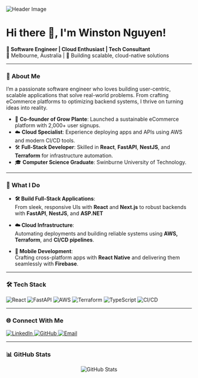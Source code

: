 ![Header Image](https://your-image-link.com) <!-- Replace with a banner image URL -->

# Hi there 👋, I'm Winston Nguyen!

**🚀 Software Engineer | Cloud Enthusiast | Tech Consultant**  
📍 Melbourne, Australia | 🌱 Building scalable, cloud-native solutions

---

### 🌟 **About Me**

I’m a passionate software engineer who loves building user-centric, scalable applications that solve real-world problems. From crafting eCommerce platforms to optimizing backend systems, I thrive on turning ideas into reality.

- 🌱 **Co-founder of Grow Plante**: Launched a sustainable eCommerce platform with 2,000+ user signups.  
- ☁️ **Cloud Specialist**: Experience deploying apps and APIs using AWS and modern CI/CD tools.  
- 🛠️ **Full-Stack Developer**: Skilled in **React**, **FastAPI**, **NestJS**, and **Terraform** for infrastructure automation.  
- 🎓 **Computer Science Graduate**: Swinburne University of Technology.

---

### 🚀 **What I Do**

- **🛠️ Build Full-Stack Applications**:  
   From sleek, responsive UIs with **React** and **Next.js** to robust backends with **FastAPI**, **NestJS**, and **ASP.NET**

- **☁️ Cloud Infrastructure**:  
   Automating deployments and building reliable systems using **AWS, Terraform**, and **CI/CD pipelines**.

- **📱 Mobile Development**:  
   Crafting cross-platform apps with **React Native** and delivering them seamlessly with **Firebase**.

---

### 🛠️ **Tech Stack**
<p>
  <img src="https://img.shields.io/badge/React-20232A?style=flat&logo=react&logoColor=61DAFB" alt="React" />
  <img src="https://img.shields.io/badge/FastAPI-009688?style=flat&logo=fastapi&logoColor=white" alt="FastAPI" />
  <img src="https://img.shields.io/badge/AWS-232F3E?style=flat&logo=amazon-aws&logoColor=white" alt="AWS" />
  <img src="https://img.shields.io/badge/Terraform-623CE4?style=flat&logo=terraform&logoColor=white" alt="Terraform" />
  <img src="https://img.shields.io/badge/TypeScript-3178C6?style=flat&logo=typescript&logoColor=white" alt="TypeScript" />
  <img src="https://img.shields.io/badge/CI/CD-000000?style=flat&logo=github-actions&logoColor=white" alt="CI/CD" />
</p>

---

### 🌐 **Connect With Me**
<p>
  <a href="https://linkedin.com/in/your-profile" target="_blank">
    <img src="https://img.shields.io/badge/LinkedIn-0A66C2?style=flat&logo=linkedin&logoColor=white" alt="LinkedIn">
  </a>
  <a href="https://github.com/your-github" target="_blank">
    <img src="https://img.shields.io/badge/GitHub-181717?style=flat&logo=github&logoColor=white" alt="GitHub">
  </a>
  <a href="mailto:winston.la.nguyen@gmail.com">
    <img src="https://img.shields.io/badge/Email-D14836?style=flat&logo=gmail&logoColor=white" alt="Email">
  </a>
</p>

---

### 📊 **GitHub Stats**
<p align="center">
  <img src="https://github-readme-stats.vercel.app/api?username=your-github-username&show_icons=true&theme=github_dark" alt="GitHub Stats">
</p>
